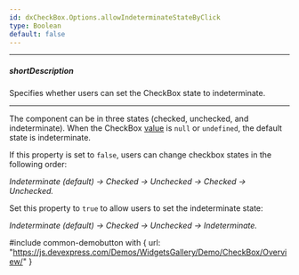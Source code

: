 ```yaml
---
id: dxCheckBox.Options.allowIndeterminateStateByClick
type: Boolean
default: false
---
```

---
##### shortDescription
Specifies whether users can set the CheckBox state to indeterminate.

---
The component can be in three states (checked, unchecked, and indeterminate). When the CheckBox [value](/Documentation/ApiReference/UI_Components/dxCheckBox/Configuration/#value) is `null` or `undefined`, the default state is indeterminate.

If this property is set to `false`, users can change checkbox states in the following order:

*Indeterminate (default) → Checked → Unchecked → Checked → Unchecked.*

Set this property to `true` to allow users to set the indeterminate state:

*Indeterminate (default) → Checked → Unchecked → Indeterminate.*

#include common-demobutton with {
    url: "https://js.devexpress.com/Demos/WidgetsGallery/Demo/CheckBox/Overview/"
}